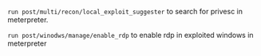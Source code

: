 `run post/multi/recon/local_exploit_suggester` to search for privesc in meterpreter.

`run post/winodws/manage/enable_rdp` to enable rdp in exploited windows in meterpreter